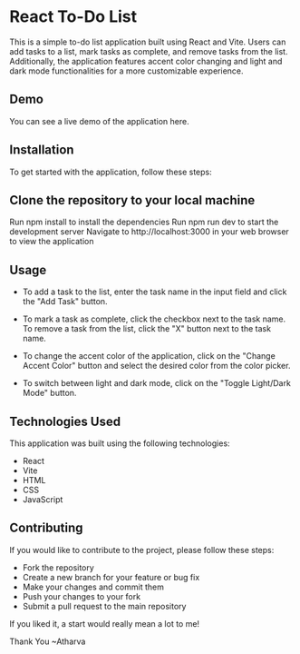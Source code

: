 # React To-Do List
This is a simple to-do list application built using React and Vite. Users can add tasks to a list, mark tasks as complete, and remove tasks from the list. Additionally, the application features accent color changing and light and dark mode functionalities for a more customizable experience.

## Demo
You can see a live demo of the application here.

## Installation
To get started with the application, follow these steps:

## Clone the repository to your local machine
Run npm install to install the dependencies
Run npm run dev to start the development server
Navigate to http://localhost:3000 in your web browser to view the application

## Usage
- To add a task to the list, enter the task name in the input field and click the "Add Task" button. 

- To mark a task as complete, click the checkbox next to the task name. To remove a task from the list, click the "X" button next to the task name.

- To change the accent color of the application, click on the "Change Accent Color" button and select the desired color from the color picker.

- To switch between light and dark mode, click on the "Toggle Light/Dark Mode" button.

## Technologies Used
This application was built using the following technologies:

- React
- Vite
- HTML
- CSS
- JavaScript

## Contributing
If you would like to contribute to the project, please follow these steps:

- Fork the repository
- Create a new branch for your feature or bug fix
- Make your changes and commit them
- Push your changes to your fork
- Submit a pull request to the main repository
 
If you liked it, a start would really mean a lot to me! 

Thank You 
  ~Atharva
